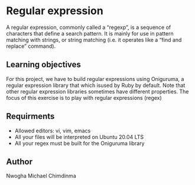 # Regular expression
A regular expression, commonly called a “regexp”, is a sequence of characters that define a search pattern.  It is mainly for use in pattern matching with strings, or string matching (i.e. it operates like a “find and replace” command).

## Learning objectives
For this project, we have to build regular expressions using Oniguruma, a regular expression library that which isused by Ruby by default. Note that other regular expression libraries sometimes have different properties. The focus of this exercise is to play with regular expressions (regex)

## Requirments
* Allowed editors: vi, vim, emacs
* All your files will be interpreted on Ubuntu 20.04 LTS
* All your regex must be built for the Oniguruma library

## Author
Nwogha Michael Chimdinma




